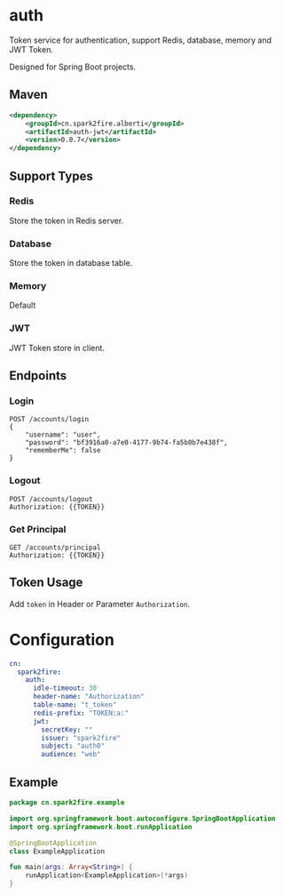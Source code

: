 # auth
Token service for authentication, support Redis, database, memory and JWT Token.

Designed for Spring Boot projects.
## Maven
```xml
<dependency>
    <groupId>cn.spark2fire.alberti</groupId>
    <artifactId>auth-jwt</artifactId>
    <version>0.0.7</version>
</dependency>
```
## Support Types
### Redis
Store the token in Redis server.
### Database
Store the token in database table.
### Memory
Default
### JWT
JWT Token store in client.
## Endpoints
### Login
```http request
POST /accounts/login
{
	"username": "user",
	"password": "bf3916a0-a7e0-4177-9b74-fa5b0b7e438f",
	"rememberMe": false
}
```
### Logout
```http request
POST /accounts/logout
Authorization: {{TOKEN}}
```
### Get Principal
```http request
GET /accounts/principal
Authorization: {{TOKEN}}
```
## Token Usage
Add `token` in Header or Parameter `Authorization`.
# Configuration
```yaml
cn:
  spark2fire:
    auth:
      idle-timeout: 30
      header-name: "Authorization"
      table-name: "t_token"
      redis-prefix: "TOKEN:a:"
      jwt:
        secretKey: ""
        issuer: "spark2fire"
        subject: "auth0"
        audience: "web"
```
## Example
```kotlin
package cn.spark2fire.example

import org.springframework.boot.autoconfigure.SpringBootApplication
import org.springframework.boot.runApplication

@SpringBootApplication
class ExampleApplication

fun main(args: Array<String>) {
    runApplication<ExampleApplication>(*args)
}
```
